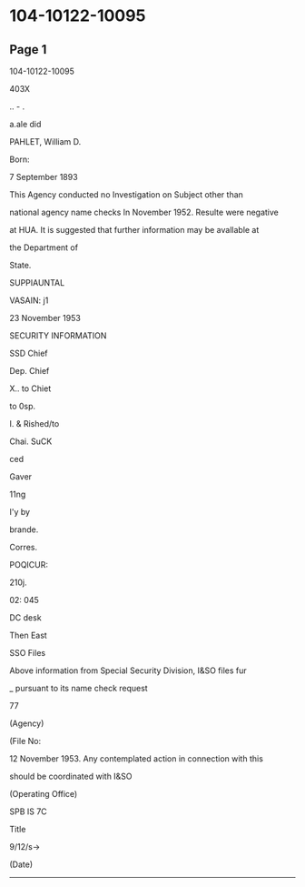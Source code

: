 # 104-10122-10095

## Page 1

104-10122-10095

403X

.. - .

a.ale did

PAHLET, William D.

Born:

7 September 1893

This Agency conducted no Investigation on Subject other than

national agency name checks In November 1952. Resulte were negative

at HUA. It is suggested that further information may be avallable at

the Department of

State.

SUPPIAUNTAL

VASAIN: j1

23 November 1953

SECURITY INFORMATION

SSD Chief

Dep. Chief

X.. to Chiet

to 0sp.

I. & Rished/to

Chai. SuCK

ced

Gaver

11ng

I'y by

brande.

Corres.

POQICUR:

210j.

02: 045

DC desk

Then East

SSO Files

Above information from Special Security Division, I&SO files fur

_ pursuant to its name check request

77

(Agency)

(File No:

12 November 1953. Any contemplated action in connection with this

should be coordinated with I&SO

(Operating Office)

SPB IS 7C

Title

9/12/s→

(Date)

---


